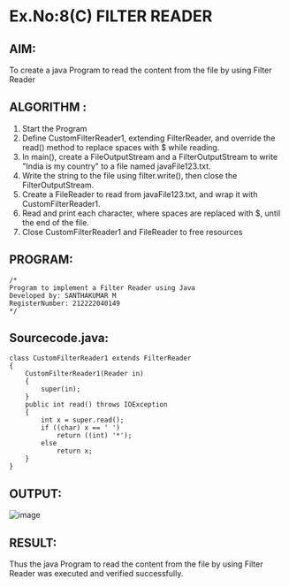 # Ex.No:8(C)             FILTER READER
## AIM:
 To create a java Program to read the content from the file by using Filter Reader 


## ALGORITHM :
1.  Start the Program
2.  Define CustomFilterReader1, extending FilterReader, and override the read() method to replace spaces with $ while reading.
2.	In main(), create a FileOutputStream and a FilterOutputStream to write "India is my country" to a file named javaFile123.txt.
3.	Write the string to the file using filter.write(), then close the FilterOutputStream.
4.	Create a FileReader to read from javaFile123.txt, and wrap it with CustomFilterReader1.
5.	Read and print each character, where spaces are replaced with $, until the end of the file.
6.	Close CustomFilterReader1 and FileReader to free resources


## PROGRAM:
 ```
/*
Program to implement a Filter Reader using Java
Developed by: SANTHAKUMAR M
RegisterNumber: 212222040149
*/
```

## Sourcecode.java:

```
class CustomFilterReader1 extends FilterReader
{  
    CustomFilterReader1(Reader in)
    {  
        super(in);  
    }  
    public int read() throws IOException
    {
        int x = super.read();  
        if ((char) x == ' ')  
            return ((int) '*');  
        else  
            return x;  
    }  
}
```





## OUTPUT:
![image](https://github.com/user-attachments/assets/a2aa98fe-b59b-4e88-8431-e1862293a60b)



## RESULT:
Thus the java Program to read the content from the file by using Filter Reader  was executed and verified successfully.









